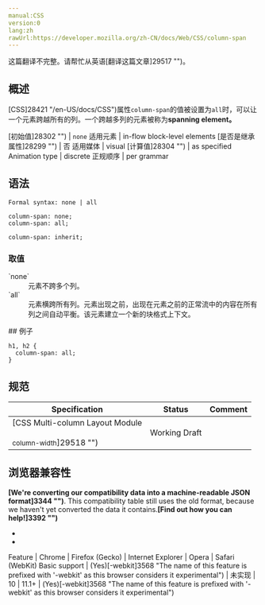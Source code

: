 ```yaml
---
manual:CSS
version:0
lang:zh
rawUrl:https://developer.mozilla.org/zh-CN/docs/Web/CSS/column-span
---
```




这篇翻译不完整。请帮忙从英语[翻译这篇文章]29517 "")。





## 概述<a name="Summary"></a>


[CSS]28421 "/en-US/docs/CSS")属性`column-span`的值被设置为`all`时，可以让一个元素跨越所有的列。一个跨越多列的元素被称为**spanning element。**


[初始值]28302 "") | `none` 
适用元素 | in-flow block-level elements 
[是否是继承属性]28299 "") | 否 
适用媒体 | visual 
[计算值]28304 "") | as specified 
Animation type | discrete 
正规顺序 | per grammar 


## 语法<a name="Syntax"></a>

```
Formal syntax: none | all

```

```
column-span: none;
column-span: all;

column-span: inherit;
```

### 取值<a name="取值"></a>
<dl><dt id=''>`none`</dt><dd>元素不跨多个列。</dd><dt id=''>`all`</dt><dd>元素横跨所有列。元素出现之前，出现在元素之前的正常流中的内容在所有列之间自动平衡。该元素建立一个新的块格式上下文。</dd></dl>
## 例子<a name="Examples"></a>

```
h1, h2 {
  column-span: all;
}
```

## 规范<a name="Specifications"></a>

Specification | Status | Comment 
 ---  |  ---  |  ---  | 
[CSS Multi-column Layout Module<br></br><small>column-width</small>]29518 "") | Working Draft |  


## 浏览器兼容性<a name="Browser_compatibility"></a>


**[We&#39;re converting our compatibility data into a machine-readable JSON format]3344 "")**. This compatibility table still uses the old format, because we haven&#39;t yet converted the data it contains.**[Find out how you can help!]3392 "")**


* 
* 

Feature | Chrome | Firefox (Gecko) | Internet Explorer | Opera | Safari (WebKit) 
Basic support | (Yes)[-webkit]3568 "The name of this feature is prefixed with '-webkit' as this browser considers it experimental") | 未实现 | 10 | 11.1+ | (Yes)[-webkit]3568 "The name of this feature is prefixed with '-webkit' as this browser considers it experimental") 






